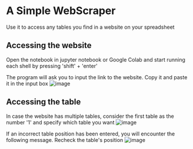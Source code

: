 # A Simple WebScraper
Use it to access any tables you find in a website on your spreadsheet

## Accessing the website 
Open the notebook in jupyter notebook or Google Colab and start running each shell by pressing 'shift' + 'enter'

The program will ask you to input the link to the website. 
Copy it and paste it in the input box
![image](https://github.com/Kev-Daran/WebScraper/assets/81677957/dbeaef83-b90c-4517-a1d1-d93863e349d0)

## Accessing the table
In case the website has multiple tables, consider the first table as the number '1' and specify which table you want
![image](https://github.com/Kev-Daran/WebScraper/assets/81677957/d5c2ac2e-4e59-4d93-8068-a3e9dbe18906)

If an incorrect table position has been entered, you will encounter the following message.
Recheck the table's position
![image](https://github.com/Kev-Daran/WebScraper/assets/81677957/e1cfe968-7483-419c-9b5a-9b38ae60c92a)
